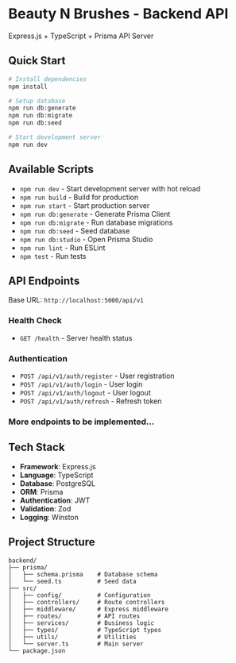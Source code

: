 # Beauty N Brushes - Backend API

Express.js + TypeScript + Prisma API Server

## Quick Start

```bash
# Install dependencies
npm install

# Setup database
npm run db:generate
npm run db:migrate
npm run db:seed

# Start development server
npm run dev
```

## Available Scripts

- `npm run dev` - Start development server with hot reload
- `npm run build` - Build for production
- `npm run start` - Start production server
- `npm run db:generate` - Generate Prisma Client
- `npm run db:migrate` - Run database migrations
- `npm run db:seed` - Seed database
- `npm run db:studio` - Open Prisma Studio
- `npm run lint` - Run ESLint
- `npm test` - Run tests

## API Endpoints

Base URL: `http://localhost:5000/api/v1`

### Health Check

- `GET /health` - Server health status

### Authentication

- `POST /api/v1/auth/register` - User registration
- `POST /api/v1/auth/login` - User login
- `POST /api/v1/auth/logout` - User logout
- `POST /api/v1/auth/refresh` - Refresh token

### More endpoints to be implemented...

## Tech Stack

- **Framework**: Express.js
- **Language**: TypeScript
- **Database**: PostgreSQL
- **ORM**: Prisma
- **Authentication**: JWT
- **Validation**: Zod
- **Logging**: Winston

## Project Structure

```
backend/
├── prisma/
│   ├── schema.prisma    # Database schema
│   └── seed.ts          # Seed data
├── src/
│   ├── config/          # Configuration
│   ├── controllers/     # Route controllers
│   ├── middleware/      # Express middleware
│   ├── routes/          # API routes
│   ├── services/        # Business logic
│   ├── types/           # TypeScript types
│   ├── utils/           # Utilities
│   └── server.ts        # Main server
└── package.json
```
